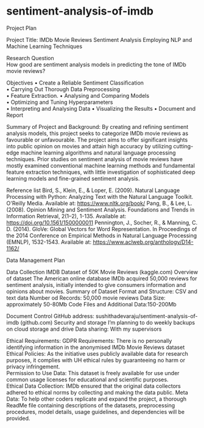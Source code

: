 # sentiment-analysis-of-imdb
Project Plan 

Project Title: IMDb Movie Reviews Sentiment Analysis Employing NLP and Machine Learning 
Techniques 

Research Question  
How good are sentiment analysis models in predicting the tone of IMDb movie reviews? 

Objectives 
• Create a Reliable Sentiment Classification  
• Carrying Out Thorough Data Preprocessing   
• Feature Extraction. 
• Analysing and Comparing Models  
• Optimizing and Tuning Hyperparameters  
• Interpreting and Analysing Data 
• Visualizing the Results 
• Document and Report 

Summary of Project and Background: 
By creating and refining sentiment analysis models, this project seeks to categorize IMDb movie 
reviews as favourable or unfavourable. The project aims to offer significant insights into public 
opinion on movies and attain high accuracy by utilizing cutting-edge machine learning algorithms and 
natural language processing techniques. Prior studies on sentiment analysis of movie reviews have 
mostly examined conventional machine learning methods and fundamental feature extraction 
techniques, with little investigation of sophisticated deep learning models and fine-grained sentiment 
analysis. 

Reference list 
Bird, S., Klein, E., & Loper, E. (2009). Natural Language Processing with Python: Analyzing Text 
with the Natural Language Toolkit. O'Reilly Media. Available at: https://www.nltk.org/book/ 
Pang, B., & Lee, L. (2008). Opinion Mining and Sentiment Analysis. Foundations and Trends in 
Information Retrieval, 2(1–2), 1-135. Available at: https://doi.org/10.1561/1500000011 
Pennington, J., Socher, R., & Manning, C. D. (2014). GloVe: Global Vectors for Word 
Representation. In Proceedings of the 2014 Conference on Empirical Methods in Natural Language 
Processing (EMNLP), 1532-1543. Available at: https://www.aclweb.org/anthology/D14-1162/

Data Management Plan 

Data Collection 
IMDB Dataset of 50K Movie Reviews (kaggle.com) 
Overview of dataset 
The American online database IMDb acquired 50,000 reviews for sentiment analysis, initially 
intended to give consumers information and opinions about movies. 
Summary of Dataset 
Format and Structure: CSV and text data 
Number od Records: 50,000 movie reviews 
Data Size: approximately 50-80Mb 
Code Files and Additional Data:150-200Mb 

Document Control 
GitHub address: sushithadevaraju/sentiment-analysis-of-imdb (github.com) 
Security and storage 
I’m planning to do weekly backups on cloud storage and drive 
Data sharing: With my supervisors 

Ethical Requirements: 
GDPR Requirements: There is no personally identifying information in the anonymised IMDb Movie 
Reviews dataset 
Ethical Policies: As the initiative uses publicly available data for research purposes, it complies with 
UH ethical rules by guaranteeing no harm or privacy infringement.  
Permission to Use Data: This dataset is freely available for use under common usage licenses for 
educational and scientific purposes.  
Ethical Data Collection: IMDb ensured that the original data collectors adhered to ethical norms by 
collecting and making the data public. 
Meta Data: 
To help other coders replicate and expand the project, a thorough ReadMe file containing descriptions 
of the datasets, preprocessing procedures, model details, usage guidelines, and dependencies will be 
provided.
